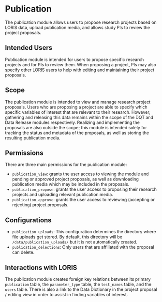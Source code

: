 # Publication

The publication module allows users to propose research projects based on LORIS 
data, upload publication media, and allows study PIs to review the project 
proposals.

## Intended Users

Publication module is intended for users to propose specific research projects
and for PIs to review them. When proposing a project, PIs may also specify 
other LORIS users to help with editing and maintaining their project proposals.

## Scope

The publication module is intended to view and manage research project proposals.
Users who are proposing a project are able to specify which specific variables of 
interest that are relevant to their research. However, gathering and releasing this 
data remains within the scope of the DQT and Data Release modules respectively.
Realizing and implementing the proposals are also outside the scope; this module 
is intended solely for tracking the status and metadata of the proposals, as well as 
storing the resulting publication media.


## Permissions

There are three main permissions for the publication module:

- `publication_view`: grants the user access to viewing the module and pending 
or approved project proposals, as well as downloading publication media which may 
be included in the proposals.
- `publication_propose`: grants the user access to proposing their research projects
and uploading relevant publication media.
- `publication_approve`: grants the user access to reviewing (accepting or rejecting)
project proposals.

## Configurations

- `publication_uploads`: This configuration determines the directory where file uploads
 get stored. By default, this directory will be `/data/publication_uploads/` but
  it is not automatically created.
- `publication_delections`: Only users that are affiliated with the proposal can delete.

## Interactions with LORIS

The publication module creates foreign key relations between its primary `publication` 
 table, the `parameter_type` table, the `test_names` table, and the `users` table.
 There is also a link to the Data Dictionary in the project proposal / editing view
 in order to assist in finding variables of interest.
